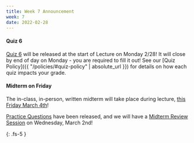 ```yaml
---
title: Week 7 Announcement
week: 7
date: 2022-02-28
---
```

#### Quiz 6
[Quiz 6](https://forms.gle/bA21TsRXFUqzzb6d7) will be released at the start of Lecture on Monday 2/28! It will close by end of day on Monday - you are required to fill it out! See our [Quiz Policy]({{ "/policies/#quiz-policy" | absolute_url }}) for details on how each quiz impacts your grade.


#### Midterm on Friday
The in-class, in-person, written midterm will take place during lecture, [this Friday March 4th](/exams/#midterm)!

[Practice Questions](/assets/midterm/practice_midterm.pdf) have been released, and we  will have a [Midterm Review Session](/lectures/#midterm-review) on Wednesday, March 2nd!



{: .fs-5 }